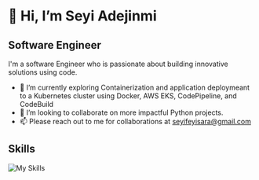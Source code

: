#  👋 Hi, I’m Seyi Adejinmi

## Software Engineer

I'm a software Engineer who is passionate about building innovative solutions using code.

- 🌱 I’m currently exploring Containerization and application deploymeant to a Kubernetes cluster using Docker, AWS EKS, CodePipeline, and CodeBuild 
- 💞️ I’m looking to collaborate on more impactful Python projects.
- 📫 Please reach out to me for collaborations at seyifeyisara@gmail.com




## Skills
![My Skills](https://skillicons.dev/icons?i=html,css,py,git,github,postgresql)

<!---
AdejinmiSeyi/AdejinmiSeyi is a ✨ special ✨ repository because its `README.md` (this file) appears on your GitHub profile.
You can click the Preview link to take a look at your changes.
--->
